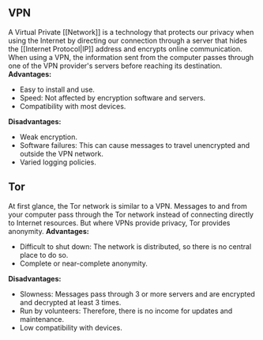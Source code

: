 ## VPN
A Virtual Private [[Network]] is a technology that protects our privacy when using the Internet by directing our connection through a server that hides the [[Internet Protocol|IP]] address and encrypts online communication. When using a VPN, the information sent from the computer passes through one of the VPN provider's servers before reaching its destination.
**Advantages:**
- Easy to install and use.
- Speed: Not affected by encryption software and servers.
- Compatibility with most devices.

**Disadvantages:**
- Weak encryption.
- Software failures: This can cause messages to travel unencrypted and outside the VPN network.
- Varied logging policies.
## Tor
At first glance, the Tor network is similar to a VPN. Messages to and from your computer pass through the Tor network instead of connecting directly to Internet resources. But where VPNs provide privacy, Tor provides anonymity.
**Advantages:**
- Difficult to shut down: The network is distributed, so there is no central place to do so.
- Complete or near-complete anonymity.

**Disadvantages:**
- Slowness: Messages pass through 3 or more servers and are encrypted and decrypted at least 3 times.
- Run by volunteers: Therefore, there is no income for updates and maintenance.
- Low compatibility with devices.